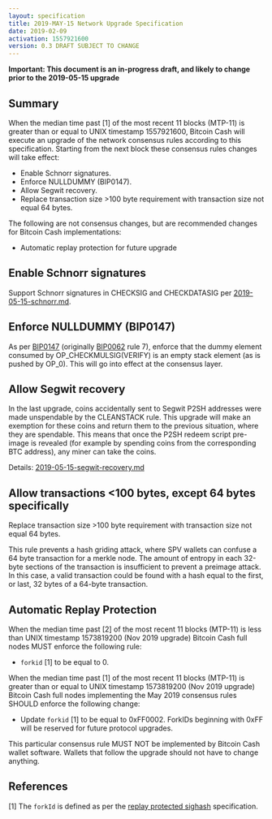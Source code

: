 ```yaml
---
layout: specification
title: 2019-MAY-15 Network Upgrade Specification
date: 2019-02-09
activation: 1557921600
version: 0.3 DRAFT SUBJECT TO CHANGE
---
```


**Important: This document is an in-progress draft, and likely to change prior to the 2019-05-15 upgrade**

## Summary

When the median time past [1] of the most recent 11 blocks (MTP-11) is greater than or equal to UNIX timestamp 1557921600, Bitcoin Cash will execute an upgrade of the network consensus rules according to this specification. Starting from the next block these consensus rules changes will take effect:

* Enable Schnorr signatures.
* Enforce NULLDUMMY (BIP0147).
* Allow Segwit recovery.
* Replace transaction size >100 byte requirement with transaction size not equal 64 bytes.

The following are not consensus changes, but are recommended changes for Bitcoin Cash implementations:

* Automatic replay protection for future upgrade

## Enable Schnorr signatures

Support Schnorr signatures in CHECKSIG and CHECKDATASIG per [2019-05-15-schnorr.md](2019-05-15-schnorr.md).

## Enforce NULLDUMMY (BIP0147)

As per [BIP0147](https://github.com/bitcoin/bips/blob/master/bip-0147.mediawiki) (originally [BIP0062](https://github.com/bitcoin/bips/blob/master/bip-0062.mediawiki) rule 7), enforce that the dummy element consumed by OP_CHECKMULSIG(VERIFY) is an empty stack element (as is pushed by OP_0). This will go into effect at the consensus layer.

## Allow Segwit recovery

In the last upgrade, coins accidentally sent to Segwit P2SH addresses were made unspendable by the CLEANSTACK rule. This upgrade will make an exemption for these coins and return them to the previous situation, where they are spendable. This means that once the P2SH redeem script pre-image is revealed (for example by spending coins from the corresponding BTC address), any miner can take the coins. 

Details: [2019-05-15-segwit-recovery.md](2019-05-15-segwit-recovery.md)

## Allow transactions <100 bytes, except 64 bytes specifically

Replace transaction size >100 byte requirement with transaction size not equal 64 bytes.

This rule prevents a hash griding attack, where SPV wallets can confuse a 64 byte transaction for a merkle node.
The amount of entropy in each 32-byte sections of the transaction is insufficient to prevent a preimage attack. 
In this case, a valid transaction could be found with a hash equal
to the first, or last, 32 bytes of a 64-byte transaction.

## Automatic Replay Protection

When the median time past [2] of the most recent 11 blocks (MTP-11) is less than UNIX timestamp 1573819200 (Nov 2019 upgrade) Bitcoin Cash full nodes MUST enforce the following rule:

 * `forkid` [1] to be equal to 0.

When the median time past [1] of the most recent 11 blocks (MTP-11) is greater than or equal to UNIX timestamp 1573819200 (Nov 2019 upgrade) Bitcoin Cash full nodes implementing the May 2019 consensus rules SHOULD enforce the following change:

 * Update `forkid` [1] to be equal to 0xFF0002.  ForkIDs beginning with 0xFF will be reserved for future protocol upgrades.

This particular consensus rule MUST NOT be implemented by Bitcoin Cash wallet software. Wallets that follow the upgrade should not have to change anything.

## References

[1] The `forkId` is defined as per the [replay protected sighash](replay-protected-sighash.md) specification.
